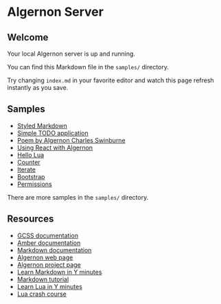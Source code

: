 <!--
title: Algernon Server
-->

# Algernon Server

Welcome
-------

Your local Algernon server is up and running.

You can find this Markdown file in the `samples/` directory.

Try changing `index.md` in your favorite editor and watch this page refresh instantly as you save.

Samples
-------

* [Styled Markdown](greetings)
* [Simple TODO application](todo)
* [Poem by Algernon Charles Swinburne](threejs)
* [Using React with Algernon](react_db)
* [Hello Lua](lua)
* [Counter](counter)
* [Iterate](iterate)
* [Bootstrap](bootstrap)
* [Permissions](permissions)

There are more samples in the `samples/` directory.

Resources
---------

* [GCSS documentation](https://github.com/yosssi/gcss/blob/master/README.md)
* [Amber documentation](https://github.com/eknkc/amber/blob/master/README.md)
* [Markdown documentation](https://daringfireball.net/projects/markdown/basics)
* [Algernon web page](http://algernon.roboticoverlords.org/)
* [Algernon project page](https://github.com/xyproto/algernon/)
* [Learn Markdown in Y minutes](https://learnxinyminutes.com/docs/markdown/)
* [Markdown tutorial](http://markdowntutorial.com/)
* [Learn Lua in Y minutes](https://learnxinyminutes.com/docs/lua/)
* [Lua crash course](http://luatut.com/crash_course.html)
